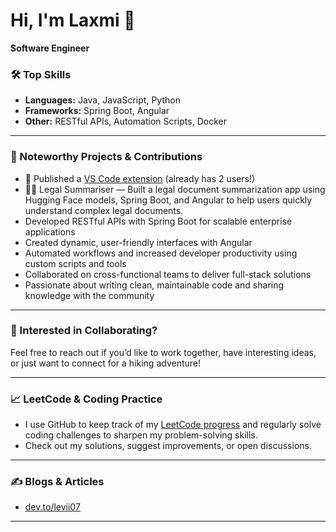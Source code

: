 # Hi, I'm Laxmi 👋

**Software Engineer**  

### 🛠️ Top Skills

- **Languages:** Java, JavaScript, Python
- **Frameworks:** Spring Boot, Angular
- **Other:** RESTful APIs, Automation Scripts, Docker

---

### 🚀 Noteworthy Projects & Contributions

- 🧩 Published a [VS Code extension](https://marketplace.visualstudio.com/items?itemName=Levii.commentbuster&ssr=false#review-details) (already has 2 users!)
- 🧑‍⚖️ Legal Summariser — Built a legal document summarization app using Hugging Face models, Spring Boot, and Angular to help users quickly understand complex legal documents.
- Developed RESTful APIs with Spring Boot for scalable enterprise applications
- Created dynamic, user-friendly interfaces with Angular
- Automated workflows and increased developer productivity using custom scripts and tools
- Collaborated on cross-functional teams to deliver full-stack solutions
- Passionate about writing clean, maintainable code and sharing knowledge with the community

---

### 🤝 Interested in Collaborating?

Feel free to reach out if you’d like to work together, have interesting ideas, or just want to connect for a hiking adventure!

---

### 📈 LeetCode & Coding Practice

- I use GitHub to keep track of my [LeetCode progress](https://github.com/levi-a07?tab=repositories&q=leetcode) and regularly solve coding challenges to sharpen my problem-solving skills.
- Check out my solutions, suggest improvements, or open discussions.

---

### ✍️ Blogs & Articles

- [dev.to/levii07](https://dev.to/levii07)

---
